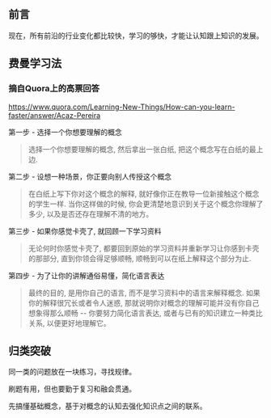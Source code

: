 ## 前言

现在，所有前沿的行业变化都比较快，学习的够快，才能让认知跟上知识的发展。

## 费曼学习法

### 摘自Quora上的高票回答

https://www.quora.com/Learning-New-Things/How-can-you-learn-faster/answer/Acaz-Pereira

第一步 - 选择一个你想要理解的概念

> 选择一个你想要理解的概念, 然后拿出一张白纸, 把这个概念写在白纸的最上边.

第二步 - 设想一种场景，你正要向别人传授这个概念

> 在白纸上写下你对这个概念的解释, 就好像你正在教导一位新接触这个概念的学生一样. 当你这样做的时候, 你会更清楚地意识到关于这个概念你理解了多少, 以及是否还存在理解不清的地方。

第三步 - 如果你感觉卡壳了, 就回顾一下学习资料

> 无论何时你感觉卡壳了, 都要回到原始的学习资料并重新学习让你感到卡壳的那部分, 直到你领会得足够顺畅, 顺畅到可以在纸上解释这个部分为止.

第四步 - 为了让你的讲解通俗易懂，简化语言表达

> 最终的目的, 是用你自己的语言, 而不是学习资料中的语言来解释概念. 如果你的解释很冗长或者令人迷惑, 那就说明你对概念的理解可能并没有你自己想象得那么顺畅 -- 你要努力简化语言表达, 或者与已有的知识建立一种类比关系, 以便更好地理解它。

## 归类突破

同一类的问题放在一块练习，寻找规律。

刷题有用，但也要勤于复习和融会贯通。

先搞懂基础概念，基于对概念的认知去强化知识点之间的联系。